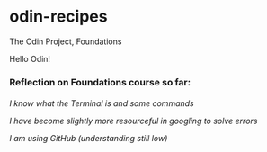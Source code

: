 # odin-recipes
The Odin Project, Foundations
<p> Hello Odin! </p> 
<p> <h3> Reflection on Foundations course so far: </h3> </p>
<h6>
<p style="margin-left; 25px;">    I know what the Terminal is and some commands </p>
<p style="margin-left; 25px;">    I have become slightly more resourceful in googling to solve errors </p>
<p style="margin-left; 25px;">    I am using GitHub (understanding still low) </p> </h6>

